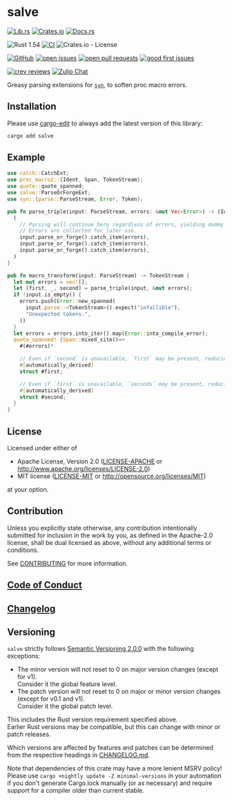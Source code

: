 # salve

[![Lib.rs](https://img.shields.io/badge/Lib.rs-*-84f)](https://lib.rs/crates/salve)
[![Crates.io](https://img.shields.io/crates/v/salve)](https://crates.io/crates/salve)
[![Docs.rs](https://docs.rs/salve/badge.svg)](https://docs.rs/salve)

![Rust 1.54](https://img.shields.io/static/v1?logo=Rust&label=&message=1.54&color=grey)
[![CI](https://github.com/Tamschi/salve/workflows/CI/badge.svg?branch=develop)](https://github.com/Tamschi/salve/actions?query=workflow%3ACI+branch%3Adevelop)
![Crates.io - License](https://img.shields.io/crates/l/salve/0.0.1)

[![GitHub](https://img.shields.io/static/v1?logo=GitHub&label=&message=%20&color=grey)](https://github.com/Tamschi/salve)
[![open issues](https://img.shields.io/github/issues-raw/Tamschi/salve)](https://github.com/Tamschi/salve/issues)
[![open pull requests](https://img.shields.io/github/issues-pr-raw/Tamschi/salve)](https://github.com/Tamschi/salve/pulls)
[![good first issues](https://img.shields.io/github/issues-raw/Tamschi/salve/good%20first%20issue?label=good+first+issues)](https://github.com/Tamschi/salve/contribute)

[![crev reviews](https://web.crev.dev/rust-reviews/badge/crev_count/salve.svg)](https://web.crev.dev/rust-reviews/crate/salve/)
[![Zulip Chat](https://img.shields.io/endpoint?label=chat&url=https%3A%2F%2Fiteration-square-automation.schichler.dev%2F.netlify%2Ffunctions%2Fstream_subscribers_shield%3Fstream%3Dproject%252Fsalve)](https://iteration-square.schichler.dev/#narrow/stream/project.2Fsalve)

Greasy parsing extensions for [`syn`](https://lib.rs/crates/syn), to soften proc macro errors.

## Installation

Please use [cargo-edit](https://crates.io/crates/cargo-edit) to always add the latest version of this library:

```cmd
cargo add salve
```

## Example

```rust
use catch::CatchExt;
use proc_macro2::{Ident, Span, TokenStream};
use quote::quote_spanned;
use salve::ParseOrForgeExt;
use syn::{parse::ParseStream, Error, Token};

pub fn parse_triple(input: ParseStream, errors: &mut Vec<Error>) -> (Ident, Token![,], Ident) {
  (
    // Parsing will continue here regardless of errors, yielding dummy values.
    // Errors are collected for later use.
    input.parse_or_forge().catch_item(errors),
    input.parse_or_forge().catch_item(errors),
    input.parse_or_forge().catch_item(errors),
  )
}

pub fn macro_transform(input: ParseStream) -> TokenStream {
  let mut errors = vec![];
  let (first, _, second) = parse_triple(input, &mut errors);
  if !input.is_empty() {
    errors.push(Error::new_spanned(
      input.parse::<TokenStream>().expect("infallible"),
      "Unexpected tokens.",
    ))
  }
  let errors = errors.into_iter().map(Error::into_compile_error);
  quote_spanned! {Span::mixed_site()=>
    #(#errors)*

    // Even if `second` is unavailable, `first` may be present, reducing errors elsewhere.
    #[automatically_derived]
    struct #first;

    // Even if `first` is unavailable, `seconds` may be present, reducing errors elsewhere.
    #[automatically_derived]
    struct #second;
  }
}
```

## License

Licensed under either of

- Apache License, Version 2.0
   ([LICENSE-APACHE](LICENSE-APACHE) or <http://www.apache.org/licenses/LICENSE-2.0>)
- MIT license
   ([LICENSE-MIT](LICENSE-MIT) or <http://opensource.org/licenses/MIT>)

at your option.

## Contribution

Unless you explicitly state otherwise, any contribution intentionally submitted
for inclusion in the work by you, as defined in the Apache-2.0 license, shall be
dual licensed as above, without any additional terms or conditions.

See [CONTRIBUTING](CONTRIBUTING.md) for more information.

## [Code of Conduct](CODE_OF_CONDUCT.md)

## [Changelog](CHANGELOG.md)

## Versioning

`salve` strictly follows [Semantic Versioning 2.0.0](https://semver.org/spec/v2.0.0.html) with the following exceptions:

- The minor version will not reset to 0 on major version changes (except for v1).  
Consider it the global feature level.
- The patch version will not reset to 0 on major or minor version changes (except for v0.1 and v1).  
Consider it the global patch level.

This includes the Rust version requirement specified above.  
Earlier Rust versions may be compatible, but this can change with minor or patch releases.

Which versions are affected by features and patches can be determined from the respective headings in [CHANGELOG.md](CHANGELOG.md).

Note that dependencies of this crate may have a more lenient MSRV policy!
Please use `cargo +nightly update -Z minimal-versions` in your automation if you don't generate Cargo.lock manually (or as necessary) and require support for a compiler older than current stable.
